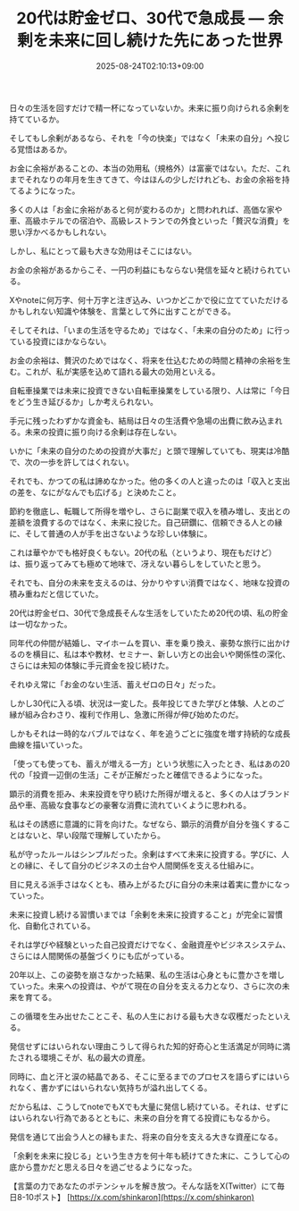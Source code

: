 ﻿---
title: "20代は貯金ゼロ、30代で急成長 ― 余剰を未来に回し続けた先にあった世界"
date: 2025-08-24T02:10:13+09:00
draft: false
---

日々の生活を回すだけで精一杯になっていないか。未来に振り向けられる余剰を持てているか。

そしてもし余剰があるなら、それを「今の快楽」ではなく「未来の自分」へ投じる覚悟はあるか。


お金に余裕があることの、本当の効用私（規格外）は富豪ではない。ただ、これまでそれなりの年月を生きてきて、今はほんの少しだけれども、お金の余裕を持てるようになった。

多くの人は「お金に余裕があると何が変わるのか」と問われれば、高価な家や車、高級ホテルでの宿泊や、高級レストランでの外食といった「贅沢な消費」を思い浮かべるかもしれない。

しかし、私にとって最も大きな効用はそこにはない。

お金の余裕があるからこそ、一円の利益にもならない発信を延々と続けられている。

Xやnoteに何万字、何十万字と注ぎ込み、いつかどこかで役に立てていただけるかもしれない知識や体験を、言葉として外に出すことができる。

そしてそれは、「いまの生活を守るため」ではなく、「未来の自分のため」に行っている投資にほかならない。

お金の余裕は、贅沢のためではなく、将来を仕込むための時間と精神の余裕を生む。これが、私が実感を込めて語れる最大の効用といえる。

自転車操業では未来に投資できない自転車操業をしている限り、人は常に「今日をどう生き延びるか」しか考えられない。

手元に残ったわずかな資金も、結局は日々の生活費や急場の出費に飲み込まれる。未来の投資に振り向ける余剰は存在しない。

いかに「未来の自分のための投資が大事だ」と頭で理解していても、現実は冷酷で、次の一歩を許してはくれない。

それでも、かつての私は諦めなかった。他の多くの人と違ったのは「収入と支出の差を、なにがなんでも広げる」と決めたこと。

節約を徹底し、転職して所得を増やし、さらに副業で収入を積み増し、支出との差額を浪費するのではなく、未来に投じた。自己研鑽に、信頼できる人との縁に、そして普通の人が手を出さないような珍しい体験に。

これは華やかでも格好良くもない。20代の私（というより、現在もだけど）は、振り返ってみても極めて地味で、冴えない暮らしをしていたと思う。

それでも、自分の未来を支えるのは、分かりやすい消費ではなく、地味な投資の積み重ねだと信じていた。

20代は貯金ゼロ、30代で急成長そんな生活をしていたため20代の頃、私の貯金は一切なかった。

同年代の仲間が結婚し、マイホームを買い、車を乗り換え、豪勢な旅行に出かけるのを横目に、私は本や教材、セミナー、新しい方との出会いや関係性の深化、さらには未知の体験に手元資金を投じ続けた。

それゆえ常に「お金のない生活、蓄えゼロの日々」だった。

しかし30代に入る頃、状況は一変した。長年投じてきた学びと体験、人とのご縁が組み合わさり、複利で作用し、急激に所得が伸び始めたのだ。

しかもそれは一時的なバブルではなく、年を追うごとに強度を増す持続的な成長曲線を描いていった。

「使っても使っても、蓄えが増える一方」という状態に入ったとき、私はあの20代の「投資一辺倒の生活」こそが正解だったと確信できるようになった。

顕示的消費を拒み、未来投資を守り続けた所得が増えると、多くの人はブランド品や車、高級な食事などの豪奢な消費に流れていくように思われる。

私はその誘惑に意識的に背を向けた。なぜなら、顕示的消費が自分を強くすることはないと、早い段階で理解していたから。

私が守ったルールはシンプルだった。余剰はすべて未来に投資する。学びに、人との縁に、そして自分のビジネスの土台や人間関係を支える仕組みに。

目に見える派手さはなくとも、積み上がるたびに自分の未来は着実に豊かになっていった。

未来に投資し続ける習慣いまでは「余剰を未来に投資すること」が完全に習慣化、自動化されている。

それは学びや経験といった自己投資だけでなく、金融資産やビジネスシステム、さらには人間関係の基盤づくりにも広がっている。

20年以上、この姿勢を崩さなかった結果、私の生活は心身ともに豊かさを増していった。未来への投資は、やがて現在の自分を支える力となり、さらに次の未来を育てる。

この循環を生み出せたことこそ、私の人生における最も大きな収穫だったといえる。

発信せずにはいられない理由こうして得られた知的好奇心と生活満足が同時に満たされる環境こそが、私の最大の資産。

同時に、血と汗と涙の結晶である、そこに至るまでのプロセスを語らずにはいられなく、書かずにはいられない気持ちが溢れ出してくる。

だから私は、こうしてnoteでもXでも大量に発信し続けている。それは、せずにはいられない行為であるとともに、未来の自分を育てる投資にもなるから。

発信を通じて出会う人との縁もまた、将来の自分を支える大きな資産になる。

「余剰を未来に投じる」という生き方を何十年も続けてきた末に、こうして心の底から豊かだと思える日々を過ごせるようになった。

【言葉の力であなたのポテンシャルを解き放つ。そんな話をX(Twitter）にて毎日8-10ポスト】
[https://x.com/shinkaron](https://x.com/shinkaron)